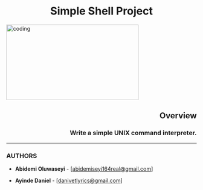 <h1 align="center"> Simple Shell Project </h1>

<Img align="center" alt="coding" width="350" height="200" src="https://phoneky.co.uk/thumbs/screensavers/down/nature/seashell_2x1ahulf.gif">


<h2 align="right"> Overview </h2>

<h3 align="right"> Write a simple <bold>UNIX</bold> command interpreter.





---
### AUTHORS
* **Abidemi Oluwaseyi** - [abidemiseyi164real@gmail.com]

* **Ayinde Daniel** - [danivetlyrics@gmail.com]
